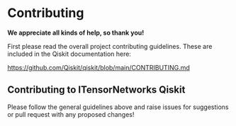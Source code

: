 # Contributing

**We appreciate all kinds of help, so thank you!**

First please read the overall project contributing guidelines. These are
included in the Qiskit documentation here:

https://github.com/Qiskit/qiskit/blob/main/CONTRIBUTING.md

## Contributing to ITensorNetworks Qiskit

Please follow the general guidelines above and raise issues for suggestions 
or pull request with any proposed changes!